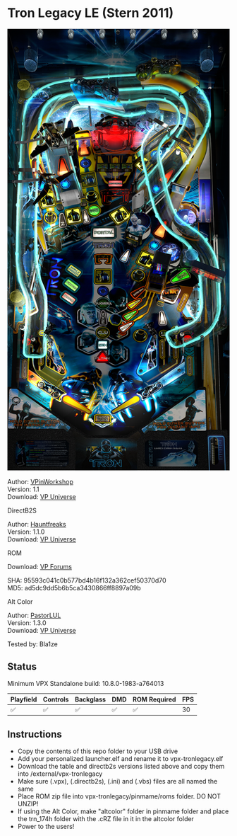 # Tron Legacy LE (Stern 2011)

![Table Preview](https://github.com/Bla1ze/vpx-images/blob/main/vpx-tronlegacy.png)

Author: [VPinWorkshop](https://vpuniverse.com/profile/40692-vpinworkshop/)  
Version: 1.1  
Download: [VP Universe](https://vpuniverse.com/files/file/7701-tron-legacy-le-stern-2011-vpw-mod/)

DirectB2S

Author: [Hauntfreaks](https://vpuniverse.com/profile/5216-hauntfreaks/)  
Version: 1.1.0  
Download: [VP Universe](https://vpuniverse.com/files/file/14202-tron-legacy-le-stern-2011-b2s-2-with-full-dmd/)

ROM

Download: [VP Forums](https://vpuniverse.com/files/file/3415-tron-legacy-limited-edition-v174/)

SHA: 95593c041c0b577bd4b16f132a362cef50370d70  
MD5: ad5dc9dd5b6b5ca3430866ff8897a09b

Alt Color

Author: [PastorLUL](https://vpuniverse.com/profile/42770-pastorlul/)  
Version: 1.3.0  
Download: [VP Universe](https://vpuniverse.com/files/file/18393-tron-legacy-stern-2011-64-colors/)

Tested by: Bla1ze

## Status 

Minimum VPX Standalone build: 10.8.0-1983-a764013

| Playfield | Controls | Backglass | DMD | ROM Required | FPS | 
|-----------|----------|-----------|-----|--------------|-----|
| :white_check_mark: | :white_check_mark: | :white_check_mark: | :white_check_mark: | :white_check_mark: | 30 |

## Instructions

- Copy the contents of this repo folder to your USB drive
- Add your personalized launcher.elf and rename it to vpx-tronlegacy.elf
- Download the table and directb2s versions listed above and copy them into /external/vpx-tronlegacy
- Make sure (.vpx), (.directb2s), (.ini) and (.vbs) files are all named the same
- Place ROM zip file into vpx-tronlegacy/pinmame/roms folder. DO NOT UNZIP!
- If using the Alt Color, make "altcolor" folder in pinmame folder and place the trn_174h folder with the .cRZ file in it in the altcolor folder
- Power to the users!
